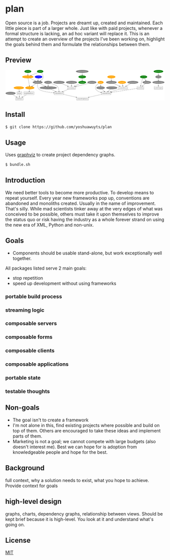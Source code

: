 # plan
Open source is a job. Projects are dreamt up, created and maintained. Each
little piece is part of a larger whole. Just like with paid projects, whenever
a formal structure is lacking, an ad hoc variant will replace it. This is an
attempt to create an overview of the projects I've been working on, highlight
the goals behind them and formulate the relationships between them.

## Preview
![plan in svg](plan.svg)

## Install
```sh
$ git clone https://github.com/yoshuawuyts/plan
```

## Usage
Uses [graphviz]() to create project dependency graphs.
```sh
$ bundle.sh
```

## Introduction
We need better tools to become more productive. To develop means to repeat
yourself. Every year new frameworks pop up, conventions are abandoned and
monoliths created. Usually in the name of improvement. That's silly. While mad
scientists tinker away at the very edges of what was conceived to be possible,
others must take it upon themselves to improve the status quo or risk having
the industry as a whole forever strand on using the new era of XML, Python and
non-unix.

## Goals

- Components should be usable stand-alone, but work exceptionally well
  together.

All packages listed serve 2 main goals:
- stop repetition
- speed up development without using frameworks

### portable build process
### streaming logic
### composable servers
### composable forms
### composable clients
### composable applications
### portable state
### testable thoughts

## Non-goals
- The goal isn't to create a framework
- I'm not alone in this, find existing projects where possible and build on top
  of them. Others are encouraged to take these ideas and implement parts of
  them.
- Marketing is not a goal; we cannot compete with large budgets (also doesn't
  interest me). Best we can hope for is adoption from knowledgeable people and
  hope for the best.

## Background

full context, why a solution needs to exist, what you hope to achieve. Provide
context for goals

## high-level design
graphs, charts, dependency graphs, relationship between views. Should be kept
brief because it is high-level. You look at it and understand what's going on.

## License
[MIT](https://tldrlegal.com/license/mit-license)
